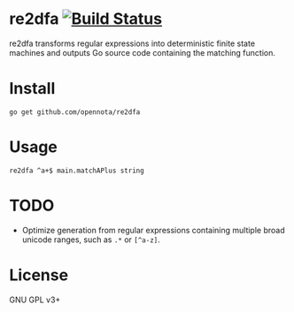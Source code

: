 re2dfa [![Build Status](https://travis-ci.org/opennota/re2dfa.png?branch=master)](https://travis-ci.org/opennota/re2dfa)
======

re2dfa transforms regular expressions into deterministic finite state machines and outputs Go source code containing the matching function.

# Install

    go get github.com/opennota/re2dfa

# Usage

    re2dfa ^a+$ main.matchAPlus string

# TODO

* Optimize generation from regular expressions containing multiple broad unicode ranges, such as `.*` or `[^a-z]`.

# License

GNU GPL v3+
